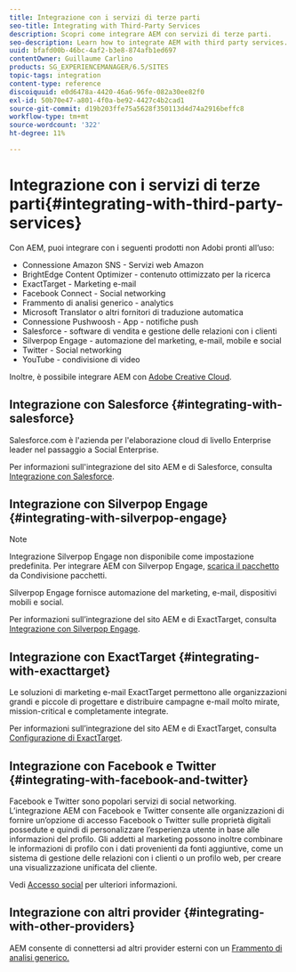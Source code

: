 ```yaml
---
title: Integrazione con i servizi di terze parti
seo-title: Integrating with Third-Party Services
description: Scopri come integrare AEM con servizi di terze parti.
seo-description: Learn how to integrate AEM with third party services.
uuid: bfafd00b-46bc-4af2-b3e8-874afb1ed697
contentOwner: Guillaume Carlino
products: SG_EXPERIENCEMANAGER/6.5/SITES
topic-tags: integration
content-type: reference
discoiquuid: e0d6478a-4420-46a6-96fe-082a30ee82f0
exl-id: 50b70e47-a801-4f0a-be92-4427c4b2cad1
source-git-commit: d19b203ffe75a5628f350113d4d74a2916beffc8
workflow-type: tm+mt
source-wordcount: '322'
ht-degree: 11%

---
```


# Integrazione con i servizi di terze parti{#integrating-with-third-party-services}

Con AEM, puoi integrare con i seguenti prodotti non Adobi pronti all’uso:

* Connessione Amazon SNS - Servizi web Amazon
* BrightEdge Content Optimizer - contenuto ottimizzato per la ricerca
* ExactTarget - Marketing e-mail
* Facebook Connect - Social networking
* Frammento di analisi generico - analytics
* Microsoft Translator o altri fornitori di traduzione automatica
* Connessione Pushwoosh - App - notifiche push
* Salesforce - software di vendita e gestione delle relazioni con i clienti
* Silverpop Engage - automazione del marketing, e-mail, mobile e social
* Twitter - Social networking
* YouTube - condivisione di video

Inoltre, è possibile integrare AEM con [Adobe Creative Cloud](/help/assets/aem-cc-integration-best-practices.md).

## Integrazione con Salesforce {#integrating-with-salesforce}

Salesforce.com è l&#39;azienda per l&#39;elaborazione cloud di livello Enterprise leader nel passaggio a Social Enterprise.

Per informazioni sull&#39;integrazione del sito AEM e di Salesforce, consulta [Integrazione con Salesforce](/help/sites-administering/salesforce.md).

## Integrazione con Silverpop Engage {#integrating-with-silverpop-engage}

>[!NOTE]
>
>Integrazione Silverpop Engage non disponibile come impostazione predefinita. Per integrare AEM con Silverpop Engage, [scarica il pacchetto](https://www.adobeaemcloud.com/content/marketplace/marketplaceProxy.html?packagePath=/content/companies/public/adobe/packages/aem620/product/cq-mcm-integrations-silverpop-content) da Condivisione pacchetti.

Silverpop Engage fornisce automazione del marketing, e-mail, dispositivi mobili e social.

Per informazioni sull’integrazione del sito AEM e di ExactTarget, consulta [Integrazione con Silverpop Engage](/help/sites-administering/silverpop.md).

## Integrazione con ExactTarget {#integrating-with-exacttarget}

Le soluzioni di marketing e-mail ExactTarget permettono alle organizzazioni grandi e piccole di progettare e distribuire campagne e-mail molto mirate, mission-critical e completamente integrate.

Per informazioni sull’integrazione del sito AEM e di ExactTarget, consulta [Configurazione di ExactTarget](/help/sites-administering/exacttarget.md).

## Integrazione con Facebook e Twitter {#integrating-with-facebook-and-twitter}

Facebook e Twitter sono popolari servizi di social networking. L’integrazione AEM con Facebook e Twitter consente alle organizzazioni di fornire un’opzione di accesso Facebook o Twitter sulle proprietà digitali possedute e quindi di personalizzare l’esperienza utente in base alle informazioni del profilo. Gli addetti al marketing possono inoltre combinare le informazioni di profilo con i dati provenienti da fonti aggiuntive, come un sistema di gestione delle relazioni con i clienti o un profilo web, per creare una visualizzazione unificata del cliente.

Vedi [Accesso social](/help/communities/social-login.md) per ulteriori informazioni.

## Integrazione con altri provider {#integrating-with-other-providers}

AEM consente di connettersi ad altri provider esterni con un [Frammento di analisi generico.](/help/sites-administering/external-providers.md)
